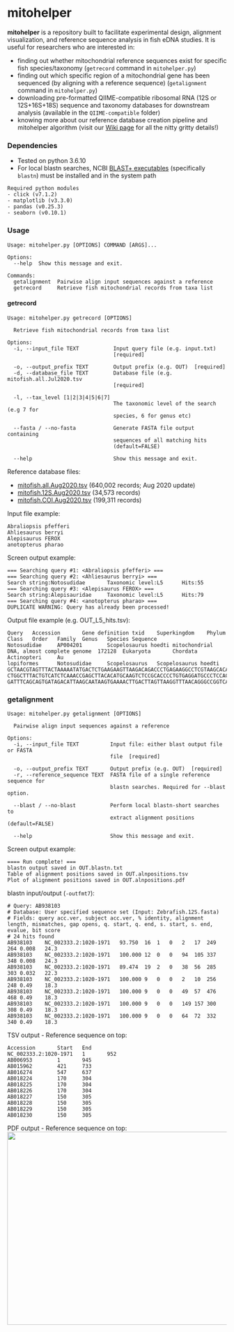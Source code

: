 # mitohelper

<b>mitohelper</b> is a repository built to facilitate experimental design, alignment visualization, and reference sequence analysis in fish eDNA studies. It is useful for researchers who are interested in:
- finding out whether mitochondrial reference sequences exist for specific fish species/taxonomy (```getrecord``` command in ```mitohelper.py```)
- finding out which specific region of a mitochondrial gene has been sequenced (by aligning with a reference sequence) (```getalignment``` command in ```mitohelper.py```)
- downloading pre-formatted QIIME-compatible ribosomal RNA (12S or 12S+16S+18S) sequence and taxonomy databases for downstream analysis (available in the ```QIIME-compatible``` folder) 
- knowing more about our reference database creation pipeline and mitohelper algorithm (visit our [Wiki page](https://github.com/shenjean/mitohelper/wiki/) for all the nitty gritty details!)

### Dependencies
- Tested on python 3.6.10
- For local blastn searches, NCBI [BLAST+ executables](https://blast.ncbi.nlm.nih.gov/Blast.cgi?CMD=Web&PAGE_TYPE=BlastDocs&DOC_TYPE=Download) (specifically `blastn`) must be installed and in the system path
```
Required python modules
- click (v7.1.2)
- matplotlib (v3.3.0)
- pandas (v0.25.3)
- seaborn (v0.10.1)
```
### Usage
```
Usage: mitohelper.py [OPTIONS] COMMAND [ARGS]...

Options:
  --help  Show this message and exit.

Commands:
  getalignment  Pairwise align input sequences against a reference
  getrecord     Retrieve fish mitochondrial records from taxa list
```


#### getrecord
```
Usage: mitohelper.py getrecord [OPTIONS]

  Retrieve fish mitochondrial records from taxa list

Options:
  -i, --input_file TEXT           Input query file (e.g. input.txt)
                                  [required]

  -o, --output_prefix TEXT        Output prefix (e.g. OUT)  [required]
  -d, --database_file TEXT        Database file (e.g. mitofish.all.Jul2020.tsv
                                  [required]

  -l, --tax_level [1|2|3|4|5|6|7]
                                  The taxonomic level of the search (e.g 7 for
                                  species, 6 for genus etc)

  --fasta / --no-fasta            Generate FASTA file output containing
                                  sequences of all matching hits
                                  (default=FALSE)

  --help                          Show this message and exit.
```
Reference database files:
- [mitofish.all.Aug2020.tsv](https://drive.google.com/uc?export=download&id=1VKVOpi3g13fm2g6s0-OedKHpNQf4dDNy) (640,002 records; Aug 2020 update)
- [mitofish.12S.Aug2020.tsv](https://drive.google.com/uc?export=download&id=1VCoWikJHsHJIrQdb5IZfNIoqtMjgC3Td) (34,573 records)
- [mitofish.COI.Aug2020.tsv](https://drive.google.com/uc?export=download&id=1VQuOkz8wGEli0C9uIChpJ9pDydcOSvBA) (199,311 records)

Input file example: 
```
Abraliopsis pfefferi
Ahliesaurus berryi
Alepisaurus FEROX
anotopterus pharao
```
Screen output example:
```
=== Searching query #1: <Abraliopsis pfefferi> ===
=== Searching query #2: <Ahliesaurus berryi> ===
Search string:Notosudidae       Taxonomic level:L5      Hits:55
=== Searching query #3: <Alepisaurus FEROX> ===
Search string:Alepisauridae     Taxonomic level:L5      Hits:79
=== Searching query #4: <anotopterus pharao> ===
DUPLICATE WARNING: Query has already been processed!
```
Output file example (e.g. OUT_L5_hits.tsv):
```
Query   Accession       Gene definition txid    Superkingdom    Phylum  Class   Order   Family  Genus   Species Sequence
Notosudidae     AP004201        Scopelosaurus hoedti mitochondrial DNA, almost complete genome  172128  Eukaryota       Chordata        Actinopteri     Au
lopiformes      Notosudidae     Scopelosaurus   Scopelosaurus hoedti    GCTAACGTAGTTTACTAAAAATATGACTCTGAAGAAGTTAAGACAGACCCTGAGAAGGCCTCGTAAGCACAAAAGCTTGGTC
CTGGCTTTACTGTCATCTCAAACCGAGCTTACACATGCAAGTCTCCGCACCCCTGTGAGGATGCCCTCCACCCTCCTTTCCGGAAACGAGGAGCCGGTATCAGGCACGCCTATCAAGGCAGCCCAAAACACCTTGCTCAGCCACACCCCCAAGG
GATTTCAGCAGTGATAGACATTAAGCAATAAGTGAAAACTTGACTTAGTTAAGGTTTAACAGGGCCGGTCAACCTCGTGCCAGCCGCCGCGGT
```

### getalignment
```
Usage: mitohelper.py getalignment [OPTIONS]

  Pairwise align input sequences against a reference

Options:
  -i, --input_file TEXT          Input file: either blast output file or FASTA
                                 file  [required]

  -o, --output_prefix TEXT       Output prefix (e.g. OUT)  [required]
  -r, --reference_sequence TEXT  FASTA file of a single reference sequence for
                                 blastn searches. Required for --blast option.

  --blast / --no-blast           Perform local blastn-short searches to
                                 extract alignment positions (default=FALSE)

  --help                         Show this message and exit.
```
Screen output example:
```
==== Run complete! ===
blastn output saved in OUT.blastn.txt
Table of alignment positions saved in OUT.alnpositions.tsv
Plot of alignment positions saved in OUT.alnpositions.pdf
```
blastn input/output (```-outfmt7```):
```
# Query: AB938103
# Database: User specified sequence set (Input: Zebrafish.12S.fasta)
# Fields: query acc.ver, subject acc.ver, % identity, alignment length, mismatches, gap opens, q. start, q. end, s. start, s. end, evalue, bit score
# 24 hits found
AB938103	NC_002333.2:1020-1971	93.750	16	1	0	2	17	249	264	0.008	24.3
AB938103	NC_002333.2:1020-1971	100.000	12	0	0	94	105	337	348	0.008	24.3
AB938103	NC_002333.2:1020-1971	89.474	19	2	0	38	56	285	303	0.032	22.3
AB938103	NC_002333.2:1020-1971	100.000	9	0	0	2	10	256	248	0.49	18.3
AB938103	NC_002333.2:1020-1971	100.000	9	0	0	49	57	476	468	0.49	18.3
AB938103	NC_002333.2:1020-1971	100.000	9	0	0	149	157	300	308	0.49	18.3
AB938103	NC_002333.2:1020-1971	100.000	9	0	0	64	72	332	340	0.49	18.3
```
TSV output - Reference sequence on top:
```
Accession       Start   End
NC_002333.2:1020-1971   1       952
AB006953        1       945
AB015962        421     733
AB016274        547     637
AB018224        170     304
AB018225        170     304
AB018226        170     304
AB018227        150     305
AB018228        150     305
AB018229        150     305
AB018230        150     305
```
PDF output - Reference sequence on top:
<img src="https://github.com/shenjean/mitohelper/blob/master/getalignment.sample.output.png" width="716" height="442">
